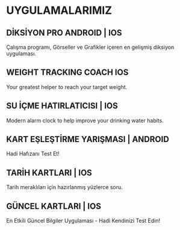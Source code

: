# UYGULAMALARIMIZ

## DİKSİYON PRO ANDROID | IOS
Çalışma programı, Görseller ve Grafikler içeren en gelişmiş diksiyon uygulaması.

##  WEIGHT TRACKING COACH IOS
Your greatest helper to reach your target weight.

## SU İÇME HATIRLATICISI | IOS
Modern alarm clock to help improve your drinking water habits.

## KART EŞLEŞTİRME YARIŞMASI | ANDROID
Hadi Hafızanı Test Et!

## TARİH KARTLARI | IOS
Tarih meraklıları için hazırlanmış yüzlerce soru.

## GÜNCEL KARTLARI | IOS
En Etkili Güncel Bilgiler Uygulaması - Hadi Kendinizi Test Edin!
